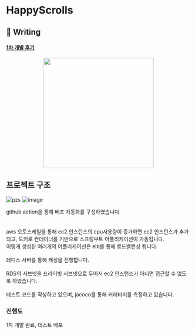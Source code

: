 # HappyScrolls

## 📝 Writing
#### [1차 개발 후기](https://velog.io/@chs98412/1%EC%B0%A8-%EA%B0%9C%EB%B0%9C-%ED%9B%84%EA%B8%B0)

<div align="center">
  <img src="https://github.com/HappyScrolls/server/assets/79582366/6dce8b65-b114-4143-a3be-44d1ee63579a" width="300">
</div>

## 프로젝트 구조
![pzs](https://github.com/HappyScrolls/server/assets/79582366/2c602e63-066d-4798-b33d-8e749a1d4714)
![image](https://github.com/HappyScrolls/server/assets/79582366/af6540cd-463f-4577-92a7-b638554ed121)

github action을 통해 배포 자동화를 구성하였습니다. </br> </br> </br>
aws 오토스케일을 통해 ec2 인스턴스의 cpu사용량이 증가하면 ec2 인스턴스가 추가되고, 도커로 컨테이너를 기반으로 스프링부트 어플리케이션이 가동됩니다. </br>
이렇게 생성된 여러개의 어플리케이션은 elb를 통해 로드밸런싱 됩니다. </br> </br>
레디스 서버를 통해 캐싱을 진행합니다. </br> </br>
RDS의 서브넷을 프라이빗 서브넷으로 두어서 ec2 인스턴스가 아니면 접근할 수 없도록 하였습니다. </br> </br>
테스트 코드를 작성하고 있으며, jacoco를 통해 커러비지를 측정하고 있습니다.



### 진행도
1차 개발 완료, 테스트 배포
